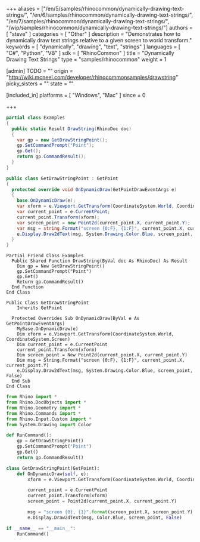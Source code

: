 +++
aliases = ["/en/5/samples/rhinocommon/dynamically-drawing-text-strings/", "/en/6/samples/rhinocommon/dynamically-drawing-text-strings/", "/en/7/samples/rhinocommon/dynamically-drawing-text-strings/", "/wip/samples/rhinocommon/dynamically-drawing-text-strings/"]
authors = [ "steve" ]
categories = [ "Other" ]
description = "Demonstrates how to dynamically draw text strings relative to a given screen to world transform."
keywords = [ "dynamically", "drawing", "text", "strings" ]
languages = [ "C#", "Python", "VB" ]
sdk = [ "RhinoCommon" ]
title = "Dynamically Drawing Text Strings"
type = "samples/rhinocommon"
weight = 1

[admin]
TODO = ""
origin = "http://wiki.mcneel.com/developer/rhinocommonsamples/drawstring"
picky_sisters = ""
state = ""

[included_in]
platforms = [ "Windows", "Mac" ]
since = 0

+++

<div class="codetab-content" id="cs">

```cs
partial class Examples
{
  public static Result DrawString(RhinoDoc doc)
  {
    var gp = new GetDrawStringPoint();
    gp.SetCommandPrompt("Point");
    gp.Get();
    return gp.CommandResult();
  }
}

public class GetDrawStringPoint : GetPoint
{
  protected override void OnDynamicDraw(GetPointDrawEventArgs e)
  {
    base.OnDynamicDraw(e);
    var xform = e.Viewport.GetTransform(CoordinateSystem.World, CoordinateSystem.Screen);
    var current_point = e.CurrentPoint;
    current_point.Transform(xform);
    var screen_point = new Point2d(current_point.X, current_point.Y);
    var msg = string.Format("screen {0:F}, {1:F}", current_point.X, current_point.Y);
    e.Display.Draw2dText(msg, System.Drawing.Color.Blue, screen_point, false);
  }
}
```

</div>


<div class="codetab-content" id="vb">

```vbnet
Partial Friend Class Examples
  Public Shared Function DrawString(ByVal doc As RhinoDoc) As Result
	Dim gp = New GetDrawStringPoint()
	gp.SetCommandPrompt("Point")
	gp.Get()
	Return gp.CommandResult()
  End Function
End Class

Public Class GetDrawStringPoint
	Inherits GetPoint

  Protected Overrides Sub OnDynamicDraw(ByVal e As GetPointDrawEventArgs)
	MyBase.OnDynamicDraw(e)
	Dim xform = e.Viewport.GetTransform(CoordinateSystem.World, CoordinateSystem.Screen)
	Dim current_point = e.CurrentPoint
	current_point.Transform(xform)
	Dim screen_point = New Point2d(current_point.X, current_point.Y)
	Dim msg = String.Format("screen {0:F}, {1:F}", current_point.X, current_point.Y)
	e.Display.Draw2dText(msg, System.Drawing.Color.Blue, screen_point, False)
  End Sub
End Class
```

</div>


<div class="codetab-content" id="py">

```python
from Rhino import *
from Rhino.DocObjects import *
from Rhino.Geometry import *
from Rhino.Commands import *
from Rhino.Input.Custom import *
from System.Drawing import Color

def RunCommand():
    gp = GetDrawStringPoint()
    gp.SetCommandPrompt("Point")
    gp.Get()
    return gp.CommandResult()

class GetDrawStringPoint(GetPoint):
    def OnDynamicDraw(self, e):
        xform = e.Viewport.GetTransform(CoordinateSystem.World, CoordinateSystem.Screen)

        current_point = e.CurrentPoint
        current_point.Transform(xform)
        screen_point = Point2d(current_point.X, current_point.Y)

        msg = "screen {0}, {1}".format(screen_point.X, screen_point.Y)
        e.Display.Draw2dText(msg, Color.Blue, screen_point, False)

if __name__ == "__main__":
    RunCommand()
```

</div>
